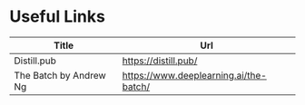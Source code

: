 # Useful Links

| Title | Url |
|---|---|
| Distill.pub | https://distill.pub/ |
| The Batch by Andrew Ng | https://www.deeplearning.ai/the-batch/ |

